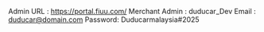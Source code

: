 Admin URL : https://portal.fiuu.com/
Merchant Admin : duducar_Dev
Email : duducar@domain.com
Password: Duducarmalaysia#2025
